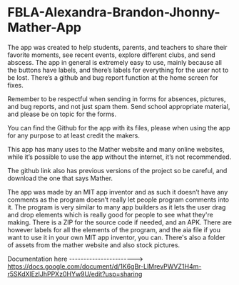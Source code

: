 # FBLA-Alexandra-Brandon-Jhonny-Mather-App

The app was created to help students, parents, and teachers to share their favorite moments, see recent events, explore different clubs, and send abscess.  The app in general is extremely easy to use, mainly because all the buttons have labels, and there’s labels for everything for the user not to be lost.  There’s a github and bug report function at the home screen for fixes.

Remember to be respectful when sending in forms for absences, pictures, and bug reports, and not just spam them.  Send school appropriate material, and please be on topic for the forms.

You can find the Github for the app with its files, please when using the app for any purpose to at least credit the makers.

This app has many uses to the Mather website and many online websites, while it’s possible to use the app without the internet, it’s not recommended.

The github link also has previous versions of the project so be careful, and download the one that says Mather. 

The app was made by an MIT app inventor and as such it doesn’t have any comments as the program doesn’t really let people program comments into it.  The program is very similar to many app builders as it lets the user drag and drop elements which is really good for people to see what they're making.  There is a ZIP for the source code if needed, and an APK.  There are however labels for all the elements of the program, and the aia file if you want to use it in your own MIT app inventor, you can.  There's also a folder of assets from the mather website and also stock pictures.

Documentation here -----------------------> https://docs.google.com/document/d/1K6gBr-LlMrevPWVZ1H4m-r5SKdXlEzlJhPPXz0HYw9U/edit?usp=sharing
